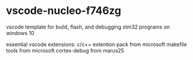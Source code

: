 # vscode-nucleo-f746zg
vscode template for build, flash, and debugging stm32 programs on windows 10

essential vscode extensions:
c/c++ extention pack from microsoft
makefile tools from microsoft
cortex-debug from marus25
